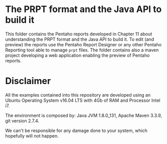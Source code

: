 The PRPT format and the Java API to build it
===

This folder contains the Pentaho reports developed in Chapter 11 about understanding the PRPT format and the Java API to build it. To edit (and preview) the reports use the Pentaho Report Designer or any other Pentaho Reporting tool able to manage `prpt` files. The folder contains also a maven project developing a web application enabling the preview of Pentaho reports.

# Disclaimer

All the examples contained into this repository are developed using an Ubuntu Operating System v16.04 LTS with 4Gb of RAM and Processor Intel i7. 

The environment is composed by: Java JVM 1.8.0_131, Apache Maven 3.3.9, git version 2.7.4.

We can't be responsible for any damage done to your system, which hopefully will not happen.
